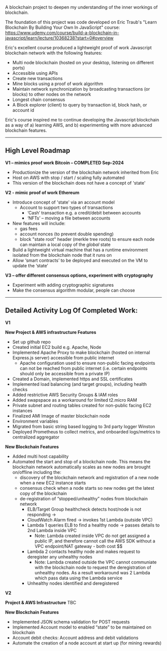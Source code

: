 A blockchain project to deepen my understanding of the inner workings of blockchain.

The foundation of this project was code developed on Eric Traub's "Learn Blockchain By Building Your Own In JavaScript" course:
https://www.udemy.com/course/build-a-blockchain-in-javascript/learn/lecture/10368238?start=0#overview

Eric's excellent course produced a lightweight proof of work Javascript blockchain network with the following features:
* Multi node blockchain (hosted on your desktop, listening on different ports)
* Accessible using APIs
* Create new transactions
* Mine blocks using a proof of work algorithm
* Maintain network synchronization by broadcasting transactions (or blocks) to other nodes on the network
* Longest chain consensus
* A Block explorer (client) to query by transaction id, block hash, or account id

Eric's course inspired me to continue developing the Javascript blockchain as a way of a) learning AWS, and b) experimenting with more advanced blockchain features.

---------------------------------------------------------------------------------------
High Level Roadmap
---------------------------------------------------------------------------------------

**V1 – mimics proof work Bitcoin – COMPLETED Sep-2024**
* Productionize the version of the blockchain network inherited from Eric
* Host on AWS with stop / start / scaling fully automated
* This version of the blockchain does not have a concept of 'state'

**V2  - mimic proof of work Ethereum**
* Introduce concept of 'state' via an account model
  * Account to support two types of transactions
    * ‘Cash’ transaction e.g. a credit/debit between accounts
    * ‘NFTs’ – moving a file between accounts
* New features will include:
  * gas fees
  * account nonces (to prevent double spending)
  * block "state root" header (merkle tree roots) to ensure each node can maintain a local copy of the *global* state
* Build a lightweight virtual machine that has a runtime environment isolated from the blockchain node that it runs on
* Allow ‘smart contracts’ to be deployed and executed on the VM to update the ‘state’

**V3 – offer different consensus options, experiment with cryptography**
* Experiment with adding cryptographic signatures
* Make the consensus algorithm modular, people can choose

---------------------------------------------------------------------------------------
Detailed Activity Log Of Completed Work:
---------------------------------------------------------------------------------------

**V1**

**New Project & AWS infrastructure Features**
* Set up github repo
* Created initial EC2 build e.g. Apache, Node
* Implemented Apache Proxy to make blockchain (hosted on internal Express.js server) accessible from public internet
  * Apache configuration used to ensure non-public facing endpoints can not be reached from public internet (i.e. certain endpoints should only be accessible from a private IP)
* Created a Domain, implemented https and SSL certificates
* Implemented load balancing (and target groups), including health checks
* Added restrictive AWS Security Groups & IAM roles
* Added swapspace as a workaround for limited t2.micro RAM
* Private subnet and routing tables created for non-public facing EC2 instances
* Finalized AMI Image of master blockchain node
* Environment variables
* Migrated from basic string based logging to 3rd party logger Winston
* Deployed Prometheus to collect metrics, and onboarded logs/metrics to centralized aggregator

**New Blockchain Features**
* Added multi host capability
* Automated the start and stop of a blockchain node. This means the blockchain network automatically scales as new nodes are brought on/offline including the:
  * discovery of the blockchain network and registration of a new node when a new EC2 instance starts
  * consensus check when a node starts so new nodes get the latest copy of the blockchain
  * de-registration of “stopped/unhealthy” nodes from blockchain network 
    * ELB/Target Group healthcheck detects host/node is not responding -> 
    * CloudWatch Alarm fired -> invokes 1st Lambda (outside VPC)
    * Lambda 1 queries ELB to find a healthy node -> passes details to 2nd Lambda inside VPC
      * Note: Lambda created inside VPC do not get assigned a public IP, and therefore cannot call the AWS SDK without a VPC endpoint/NAT gateway - both cost $$
    * Lambda 2 contacts healthy node and makes request to deregister any unhealthy nodes
      * Note: Lambda created outside the VPC cannot communiate with the blockchain node to request the deregistration of unhealthy nodes. As a result workaround was 2 Lambda which pass data using the Lambda service
    * Unhealthy nodes identified and deregistered

**V2**

**Project & AWS Infrastructure**
TBC

**New Blockchain Features**
* Implemented JSON schema validation for POST requests
* Implemented Account model to enabled “state” to be maintained on blockchain
* Account debit checks: Account address and debit validations
* Automate the creation of a node account at start up (for mining rewards)
